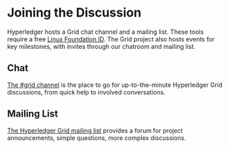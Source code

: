# Joining the Discussion

<!--
  Copyright (c) 2018-2019, Bitwise IO, Inc.
  Copyright (c) 2015-2017, Intel Corporation.
  Licensed under Creative Commons Attribution 4.0 International License
  https://creativecommons.org/licenses/by/4.0/
-->

Hyperledger hosts a Grid chat channel and a mailing list. These tools require a
free [Linux Foundation ID](https://identity.linuxfoundation.org). The Grid project
also hosts events for key milestones, with invites through our chatroom and mailing list.

## Chat

[The #grid channel](https://chat.hyperledger.org/channel/grid) is the place to
go for up-to-the-minute Hyperledger Grid discussions, from quick help to
involved conversations.

## Mailing List

[The Hyperledger Grid mailing list](https://lists.hyperledger.org/g/grid)
provides a forum for project announcements, simple questions, more complex discussions.
